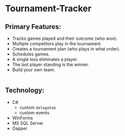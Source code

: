# Tournament-Tracker
## Primary Features:
-	Tracks games played and their outcome (who won).
-	Multiple competitors play in the tournament. 
-	Creates a tournament plan (who plays in what order).
-	Schedules games.
-	A single loss eliminates a player.
-	The last player standing is the winner.
-	Build your own team.
<br></br>
## Technology:
- C#
  + custom `delegate`s
  + custom events
- WinForms
- MS SQL Server
- Dapper
